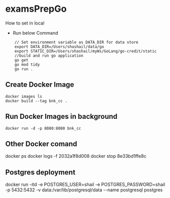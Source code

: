 # examsPrepGo
How to set in local
* Run below Command
```
    // Set environment variable as DATA_DIR for data store
    export DATA_DIR=/Users/shashail/data/go
    export STATIC_DIR=/Users/shashail/myWs/GoLang/go-credit/static
    //build and run go application
    go get
    go mod tidy
    go run .
```

## Create Docker Image
```
docker images ls
docker build --tag bnk_cc .
```

## Run Docker Images in background
``` docker run -d -p 8080:8080 bnk_cc  ```

## Other Docker comand 
docker ps
docker logs -f 2032a1f8d008
docker stop 8e33bd1ffe8c


## Postgres deployment 
docker run -itd -e POSTGRES_USER=shail -e POSTGRES_PASSWORD=shail -p 5432:5432 -v data:/var/lib/postgresql/data --name postgresql postgres



